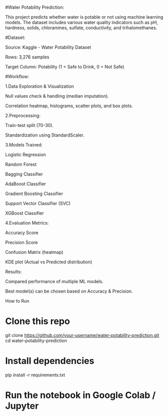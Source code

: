 #Water Potability Prediction:

This project predicts whether water is potable or not using machine learning models. The dataset includes various water quality indicators such as pH, hardness, solids, chloramines, sulfate, conductivity, and trihalomethanes.


#Dataset:

Source: Kaggle - Water Potability Dataset

Rows: 3,276 samples

Target Column: Potability (1 = Safe to Drink, 0 = Not Safe)


#Workflow:

1.Data Exploration & Visualization

Null values check & handling (median imputation).

Correlation heatmap, histograms, scatter plots, and box plots.

2.Preprocessing:

Train-test split (70-30).

Standardization using StandardScaler.

3.Models Trained:

Logistic Regression

Random Forest

Bagging Classifier

AdaBoost Classifier

Gradient Boosting Classifier

Support Vector Classifier (SVC)

XGBoost Classifier

4.Evaluation Metrics:

Accuracy Score

Precision Score

Confusion Matrix (heatmap)

KDE plot (Actual vs Predicted distribution)


Results:

Compared performance of multiple ML models.

Best model(s) can be chosen based on Accuracy & Precision.


How to Run
# Clone this repo
git clone https://github.com/your-username/water-potability-prediction.git
cd water-potability-prediction

# Install dependencies
pip install -r requirements.txt

# Run the notebook in Google Colab / Jupyter
